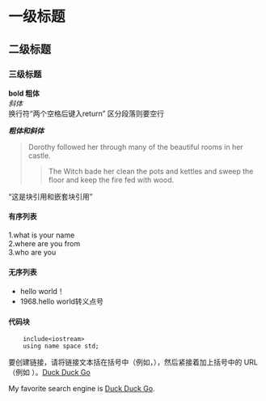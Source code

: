 
# 一级标题

## 二级标题

### 三级标题

**bold 粗体**  
*斜体*  
换行符“两个空格后键入return” 
区分段落则要空行

***粗体和斜体***

> Dorothy followed her through many of the beautiful rooms in her castle.
>
>> The Witch bade her clean the pots and kettles and sweep the floor and keep the fire fed with wood.

“这是块引用和嵌套块引用”

#### 有序列表

1.what is your name  
2.where are you from  
  3.who are you

  #### 无序列表

  - hello world！
  - 1968\.hello world转义点号

#### 代码块

        include<iostream>
        using name space std;

  要创建链接，请将链接文本括在括号中（例如，），然后紧接着加上括号中的 URL（例如 ）。[Duck Duck Go](https://duckduckgo.com)

My favorite search engine is [Duck Duck Go](https://duckduckgo.com).

